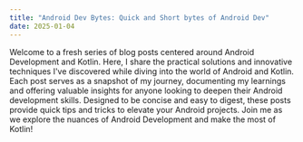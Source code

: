 ```yaml
---
title: "Android Dev Bytes: Quick and Short bytes of Android Dev"
date: 2025-01-04
---
```


Welcome to a fresh series of blog posts centered around Android Development and Kotlin. Here, I share the practical solutions and innovative techniques I've discovered while diving into the world of Android and Kotlin. Each post serves as a snapshot of my journey, documenting my learnings and offering valuable insights for anyone looking to deepen their Android development skills. Designed to be concise and easy to digest, these posts provide quick tips and tricks to elevate your Android projects. Join me as we explore the nuances of Android Development and make the most of Kotlin!